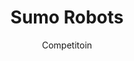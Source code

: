 ---
title: Sumo Robots
subtitle: Competitoin
link: https://msmcs-robotics.github.io/blog/post/sumo_robot_competition/
image: https://encrypted-tbn0.gstatic.com/images?q=tbn:ANd9GcQvRPy1mWtrh3UTPg5noui1lP-i4x1KieiWHw&usqp=CAU
---